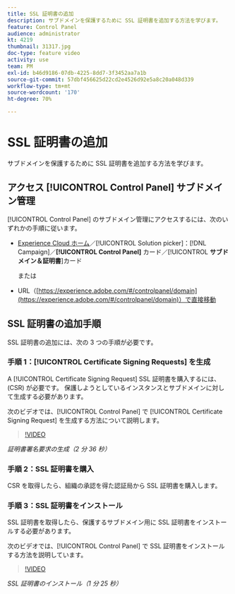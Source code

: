```yaml
---
title: SSL 証明書の追加
description: サブドメインを保護するために SSL 証明書を追加する方法を学びます。
feature: Control Panel
audience: administrator
kt: 4219
thumbnail: 31317.jpg
doc-type: feature video
activity: use
team: PM
exl-id: b46d9186-07db-4225-8dd7-3f3452aa7a1b
source-git-commit: 57dbf456625d22cd2e4526d92e5a8c20a048d339
workflow-type: tm+mt
source-wordcount: '170'
ht-degree: 70%

---
```


# SSL 証明書の追加

サブドメインを保護するために SSL 証明書を追加する方法を学びます。

## アクセス [!UICONTROL Control Panel] サブドメイン管理

[!UICONTROL Control Panel] のサブドメイン管理にアクセスするには、次のいずれかの手順に従います。

* [Experience Cloud ホーム](https://experience.adobe.com/#/home)／[!UICONTROL Solution picker]：[!DNL Campaign]／**[!UICONTROL Control Panel]** カード／[!UICONTROL **サブドメイン＆証明書**]&#x200B;カード

   または
* URL（[https://experience.adobe.com/#/controlpanel/domain](https://experience.adobe.com/#/controlpanel/domain)）で直接移動

## SSL 証明書の追加手順

SSL 証明書の追加には、次の 3 つの手順が必要です。

### 手順 1：[!UICONTROL Certificate Signing Requests] を生成

A [!UICONTROL Certificate Signing Request] SSL 証明書を購入するには、(CSR) が必要です。 保護しようとしているインスタンスとサブドメインに対して生成する必要があります。

次のビデオでは、[!UICONTROL Control Panel] で [!UICONTROL Certificate Signing Request] を生成する方法について説明します。

>[!VIDEO](https://video.tv.adobe.com/v/31317?quality=12)

*証明書署名要求の生成（2 分 36 秒）*

### 手順 2：SSL 証明書を購入

CSR を取得したら、組織の承認を得た認証局から SSL 証明書を購入します。

### 手順 3：SSL 証明書をインストール

SSL 証明書を取得したら、保護するサブドメイン用に SSL 証明書をインストールする必要があります。

次のビデオでは、[!UICONTROL Control Panel] で SSL 証明書をインストールする方法を説明しています。

>[!VIDEO](https://video.tv.adobe.com/v/31166?quality=12)

*SSL 証明書のインストール（1 分 25 秒）*
